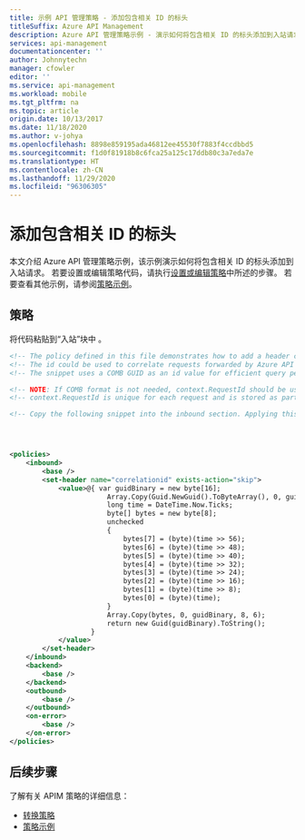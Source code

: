 ```yaml
---
title: 示例 API 管理策略 - 添加包含相关 ID 的标头
titleSuffix: Azure API Management
description: Azure API 管理策略示例 - 演示如何将包含相关 ID 的标头添加到入站请求。
services: api-management
documentationcenter: ''
author: Johnnytechn
manager: cfowler
editor: ''
ms.service: api-management
ms.workload: mobile
ms.tgt_pltfrm: na
ms.topic: article
origin.date: 10/13/2017
ms.date: 11/18/2020
ms.author: v-johya
ms.openlocfilehash: 8898e859195ada46812ee45530f7883f4ccdbbd5
ms.sourcegitcommit: f1d0f81918b8c6fca25a125c17ddb80c3a7eda7e
ms.translationtype: HT
ms.contentlocale: zh-CN
ms.lasthandoff: 11/29/2020
ms.locfileid: "96306305"
---
```

# <a name="add-a-header-containing-a-correlation-id"></a>添加包含相关 ID 的标头

本文介绍 Azure API 管理策略示例，该示例演示如何将包含相关 ID 的标头添加到入站请求。 若要设置或编辑策略代码，请执行[设置或编辑策略](../set-edit-policies.md)中所述的步骤。 若要查看其他示例，请参阅[策略示例](../policy-reference.md)。

## <a name="policy"></a>策略

将代码粘贴到“入站”块中  。

```xml
<!-- The policy defined in this file demonstrates how to add a header containing a correlation id to the inbound request. -->
<!-- The id could be used to correlate requests forwarded by Azure API Management to requests in your backend. -->
<!-- The snippet uses a COMB GUID as an id value for efficient query performance. -->

<!-- NOTE: If COMB format is not needed, context.RequestId should be used as a value of correlation id. -->
<!-- context.RequestId is unique for each request and is stored as part of gateway log records. -->

<!-- Copy the following snippet into the inbound section. Applying this snippet at the global level will ensure that correlation id is added to all requests. -->




<policies>
    <inbound>
        <base />
        <set-header name="correlationid" exists-action="skip">
            <value>@{ var guidBinary = new byte[16];
                        Array.Copy(Guid.NewGuid().ToByteArray(), 0, guidBinary, 0, 10);
                        long time = DateTime.Now.Ticks;
                        byte[] bytes = new byte[8];
                        unchecked
                        {
                            bytes[7] = (byte)(time >> 56);
                            bytes[6] = (byte)(time >> 48);
                            bytes[5] = (byte)(time >> 40);
                            bytes[4] = (byte)(time >> 32);
                            bytes[3] = (byte)(time >> 24);
                            bytes[2] = (byte)(time >> 16);
                            bytes[1] = (byte)(time >> 8);
                            bytes[0] = (byte)(time);
                        }
                        Array.Copy(bytes, 0, guidBinary, 8, 6);
                        return new Guid(guidBinary).ToString();
                    }
            </value>
        </set-header>    
    </inbound>
    <backend>
        <base />
    </backend>
    <outbound>
        <base />
    </outbound>
    <on-error>
        <base />
    </on-error>
</policies>
```

## <a name="next-steps"></a>后续步骤

了解有关 APIM 策略的详细信息：

+ [转换策略](../api-management-transformation-policies.md)
+ [策略示例](../policy-reference.md)

